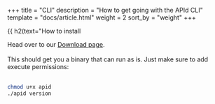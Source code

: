 +++
title = "CLI"
description = "How to get going with the APId CLI"
template = "docs/article.html"
weight = 2
sort_by = "weight"
+++

{{ h2(text="How to install

Head over to our [Download page](../../../download).
<br><br>
This should get you a binary that can run as is. Just make sure to add execute permissions:
<br><br>

```sh
chmod u+x apid
./apid version
```
